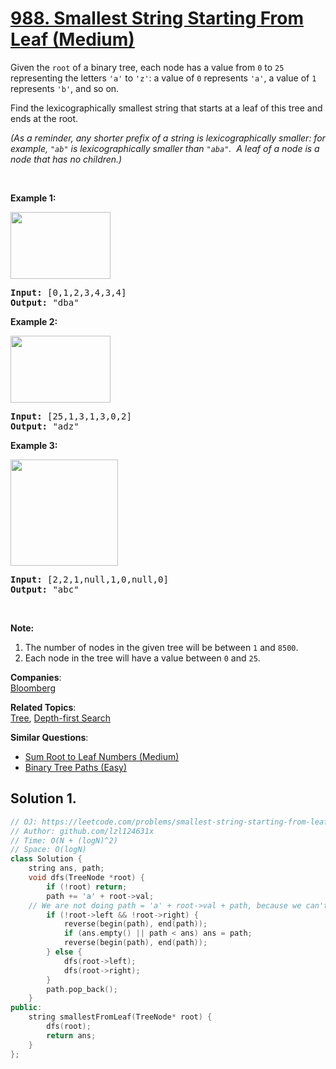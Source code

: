 # [988. Smallest String Starting From Leaf (Medium)](https://leetcode.com/problems/smallest-string-starting-from-leaf/)

<p>Given the <code>root</code> of a binary tree, each node has a value from <code>0</code> to <code>25</code> representing the letters <code>'a'</code> to <code>'z'</code>: a value of <code>0</code> represents <code>'a'</code>, a value of <code>1</code> represents <code>'b'</code>, and so on.</p>

<p>Find the lexicographically smallest string that starts at a leaf of this tree and ends at the root.</p>

<p><em>(As a reminder, any shorter prefix of a string is lexicographically smaller: for example, <code>"ab"</code> is lexicographically smaller than <code>"aba"</code>.&nbsp; A leaf of a node is a node that has no children.)</em></p>

<div>
<div>
<p>&nbsp;</p>

<ol>
</ol>
</div>
</div>

<div>
<p><strong>Example 1:</strong></p>

<p><strong><img alt="" src="https://assets.leetcode.com/uploads/2019/01/30/tree1.png" style="width: 160px; height: 107px;"></strong></p>

<pre><strong>Input: </strong><span id="example-input-1-1">[0,1,2,3,4,3,4]</span>
<strong>Output: </strong><span id="example-output-1">"dba"</span>
</pre>

<div>
<p><strong>Example 2:</strong></p>

<p><strong><img alt="" src="https://assets.leetcode.com/uploads/2019/01/30/tree2.png" style="width: 160px; height: 107px;"></strong></p>

<pre><strong>Input: </strong><span id="example-input-2-1">[25,1,3,1,3,0,2]</span>
<strong>Output: </strong><span id="example-output-2">"adz"</span>
</pre>

<div>
<p><strong>Example 3:</strong></p>

<p><strong><img alt="" src="https://assets.leetcode.com/uploads/2019/02/01/tree3.png" style="height: 170px; width: 172px;"></strong></p>

<pre><strong>Input: </strong><span id="example-input-3-1">[2,2,1,null,1,0,null,0]</span>
<strong>Output: </strong><span id="example-output-3">"abc"</span>
</pre>

<p>&nbsp;</p>

<p><strong>Note:</strong></p>

<ol>
	<li>The number of nodes in the given tree will be between <code>1</code> and <code>8500</code>.</li>
	<li>Each node in the tree will have a value between <code>0</code> and <code>25</code>.</li>
</ol>
</div>
</div>
</div>

**Companies**:  
[Bloomberg](https://leetcode.com/company/bloomberg)

**Related Topics**:  
[Tree](https://leetcode.com/tag/tree/), [Depth-first Search](https://leetcode.com/tag/depth-first-search/)

**Similar Questions**:
* [Sum Root to Leaf Numbers (Medium)](https://leetcode.com/problems/sum-root-to-leaf-numbers/)
* [Binary Tree Paths (Easy)](https://leetcode.com/problems/binary-tree-paths/)

## Solution 1.

```cpp
// OJ: https://leetcode.com/problems/smallest-string-starting-from-leaf/
// Author: github.com/lzl124631x
// Time: O(N + (logN)^2)
// Space: O(logN)
class Solution {
    string ans, path;
    void dfs(TreeNode *root) {
        if (!root) return;
        path += 'a' + root->val;
	// We are not doing path = 'a' + root->val + path, because we can't use path.pop_back() at that time
        if (!root->left && !root->right) {
            reverse(begin(path), end(path));
            if (ans.empty() || path < ans) ans = path;
            reverse(begin(path), end(path));
        } else {
            dfs(root->left);
            dfs(root->right);
        }
        path.pop_back();
    }
public:
    string smallestFromLeaf(TreeNode* root) {
        dfs(root);
        return ans;
    }
};
```
